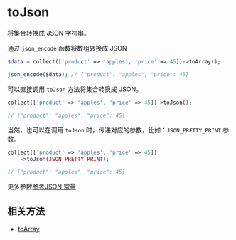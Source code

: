 # toJson

将集合转换成 JSON 字符串。

通过 `json_encode` 函数将数组转换成 JSON

```php
$data = collect(['product' => 'apples', 'price' => 45])->toArray();

json_encode($data); // {"product": "apples", "price": 45}
```

可以直接调用 `toJson` 方法将集合转换成 JSON。

```php
collect(['product' => 'apples', 'price' => 45])->toJson();
 
// {"product": "apples", "price": 45}
```

当然，也可以在调用 `toJson` 时，传递对应的参数，比如：`JSON_PRETTY_PRINT` 参数。

```php
collect(['product' => 'apples', 'price' => 45])
    ->toJson(JSON_PRETTY_PRINT);

// {"product": "apples", "price": 45}
```

更多参数[参考JSON 常量](https://www.php.net/manual/zh/json.constants.php) 

## 相关方法

- [toArray](toArray.md)
